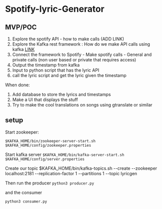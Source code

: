 # Spotify-lyric-Generator

## MVP/POC
1. Explore the spotify API - how to make calls (ADD LINK)
2. Explore the Kafka rest framework : How do we make API calls using kafka [LINK](https://www.instaclustr.com/making-api-requests-with-the-kafka-rest-proxy/)
3. Connect the framework to Spotify - Make spotify calls - General and private calls (non user based or private that requires access)
4. Output the timestamp from kafka
5. Input to python script that has the lyric API
6. call the lyric script and get the lyric given the timestamp 

When done:
1. Add database to store the lyrics and timestamps
2. Make a UI that displays the stuff
3. Try to make the cool translations on songs using gtranslate or similar

    

## setup
Start zookeeper: 

`$KAFKA_HOME/bin/zookeeper-server-start.sh $KAFKA_HOME/config/zookeeper.properties`

Start kafka server
`$KAFKA_HOME/bin/kafka-server-start.sh $KAFKA_HOME/config/server.properties`

Create our topic
$KAFKA_HOME/bin/kafka-topics.sh --create --zookeeper localhost:2181 --replication-factor 1 --partitions 1
--topic lyricgen

Then run the producer
`python3 producer.py`

and the consumer 

`python3 consumer.py`
